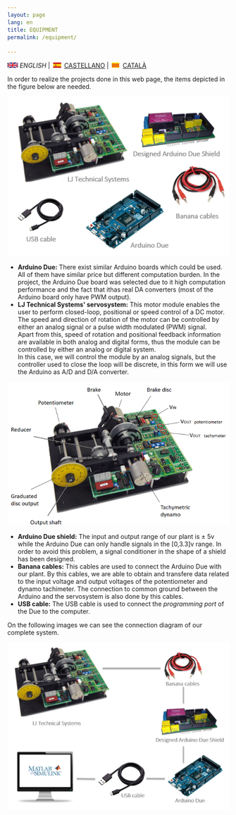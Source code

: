 ```yaml
---
layout: page
lang: en
title: EQUIPMENT
permalink: /equipment/

---
```


![English](en.png) *ENGLISH* | ![Castellano](es.png) [CASTELLANO](equipo.md) | ![Català](ca.png) [CATALÀ](equip.md)

In order to realize the projects done in this web page, the items depicted in the figure below are needed.

![Equipment](equipment.PNG)

<ul>
  <li><b>Arduino Due:</b> There exist similar Arduino boards which could be used. All of them have similar price but different computation
burden. In the project, the Arduino Due board was selected due to it high computation performance and the fact that ithas real DA converters (most of the Arduino board only have PWM output).</li>
  <li><b>LJ Technical Systems' servosystem:</b> This motor module enables the user to perform closed-loop, positional or speed control of a DC motor. <br>
    The speed and direction of rotation of the motor can be controlled by either an analog signal or a pulse width modulated (PWM) signal. <br>
    Apart from this, speed of rotation and positional feedback information are available in both analog and digital forms, thus the module can be controlled by either an analog or digital system. <br>
  In this case, we will control the module by an analog signals, but the controller used to close the loop will be discrete, in this form we will use the Arduino as A/D and D/A converter. </li>
</ul>   

![Motor](motorra2.png)

<ul>
  <li><b>Arduino Due shield:</b> The input and output range of our plant is &plusmn 5v while the Arduino Due can only handle signals in the [0,3.3]v range. In order to avoid this problem, a signal conditioner in the shape of a shield has been designed.</li>
  <li><b>Banana cables:</b> This cables are used to connect the Arduino Due with our plant. By this cables, we are able to obtain and transfere data related to the input voltage and output voltages of the potentiometer and dynamo tachimeter. The connection to common ground between the Arduino and the servosystem is also done by this cables.</li>
  <li><b>USB cable:</b> The USB cable is used to connect the <i>programming port</i> of the Due to the computer.</li>
</ul>  

On the following images we can see the connection diagram of our complete system. 


![ConnectionDiagram](Connection.PNG)
